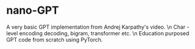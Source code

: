 # nano-GPT
A very basic GPT implementation from Andrej Karpathy's video. \n
Char - level encoding decoding, bigram, transformer etc. \n
Education purposed GPT code from scratch using PyTorch.
